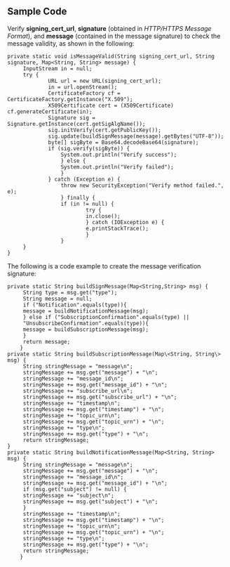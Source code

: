 ## Sample Code

Verify **signing\_cert\_url**, **signature** (obtained in *HTTP/HTTPS Message Format*), and **message** (contained in the message signature) to check the message validity, as shown in the following:

    private static void isMessageValid(String signing_cert_url, String signature, Map<String, String> message) {
	     InputStream in = null;
	     try {
			     URL url = new URL(signing_cert_url);
			     in = url.openStream();
			     CertificateFactory cf = CertificateFactory.getInstance("X.509");
			     X509Certificate cert = (X509Certificate) cf.generateCertificate(in);
			     Signature sig = Signature.getInstance(cert.getSigAlgName());
			     sig.initVerify(cert.getPublicKey());
			     sig.update(buildSignMessage(message).getBytes("UTF-8"));
			     byte[] sigByte = Base64.decodeBase64(signature);
			     if (sig.verify(sigByte)) {
				     System.out.println("Verify success");
				     } else {
				     System.out.println("Verify failed");
				     }
				 } catch (Exception e) {
				     throw new SecurityException("Verify method failed.", e);
				     } finally {
				     if (in != null) {
						     try {
						     in.close();
						     } catch (IOException e) {
						     e.printStackTrace();
						     }
				     }
	     }
    }

The following is a code example to create the message verification signature:

    private static String buildSignMessage(Map<String,String> msg) {
	     String type = msg.get("type");
	     String message = null;
	     if ("Notification".equals(type)){
	     message = buildNotificationMessage(msg);
	     } else if ("SubscriptionConfirmation".equals(type) ||
	     "UnsubscribeConfirmation".equals(type)){
	     message = buildSubscriptionMessage(msg);
	     }
	     return message;
	    }
    private static String buildSubscriptionMessage(Map\<String, String\> msg) {
	     String stringMessage = "message\n";
	     stringMessage += msg.get("message") + "\n";
	     stringMessage += "message_id\n";
	     stringMessage += msg.get("message_id") + "\n";
	     stringMessage += "subscribe_url\n";
	     stringMessage += msg.get("subscribe_url") + "\n";
	     stringMessage += "timestamp\n";
	     stringMessage += msg.get("timestamp") + "\n";
	     stringMessage += "topic_urn\n";
	     stringMessage += msg.get("topic_urn") + "\n";
	     stringMessage += "type\n";
	     stringMessage += msg.get("type") + "\n";
	     return stringMessage;
    }
    private static String buildNotificationMessage(Map<String, String> msg) {
	     String stringMessage = "message\n";
	     stringMessage += msg.get("message") + "\n";
	     stringMessage += "message_id\n";
	     stringMessage += msg.get("message_id") + "\n";
	     if (msg.get("subject") != null) {
	     stringMessage += "subject\n";
	     stringMessage += msg.get("subject") + "\n";
	     }
	     stringMessage += "timestamp\n";
	     stringMessage += msg.get("timestamp") + "\n";
	     stringMessage += "topic_urn\n";
	     stringMessage += msg.get("topic_urn") + "\n";
	     stringMessage += "type\n";
	     stringMessage += msg.get("type") + "\n";
	     return stringMessage;
	    }

    